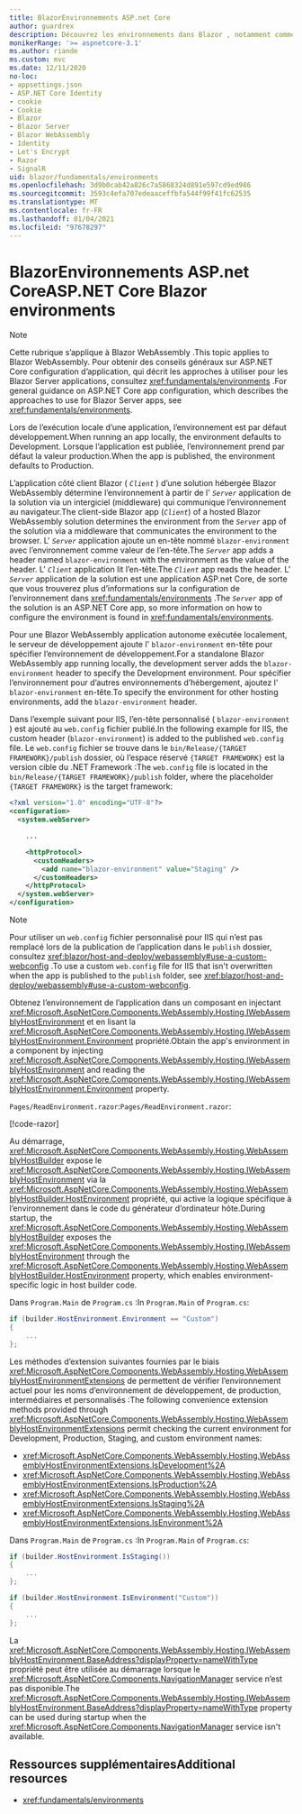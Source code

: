 ```yaml
---
title: BlazorEnvironnements ASP.net Core
author: guardrex
description: Découvrez les environnements dans Blazor , notamment comment définir l’environnement d’une Blazor WebAssembly application.
monikerRange: '>= aspnetcore-3.1'
ms.author: riande
ms.custom: mvc
ms.date: 12/11/2020
no-loc:
- appsettings.json
- ASP.NET Core Identity
- cookie
- Cookie
- Blazor
- Blazor Server
- Blazor WebAssembly
- Identity
- Let's Encrypt
- Razor
- SignalR
uid: blazor/fundamentals/environments
ms.openlocfilehash: 3d9b0cab42a826c7a5868324d891e597cd9ed986
ms.sourcegitcommit: 3593c4efa707edeaaceffbfa544f99f41fc62535
ms.translationtype: MT
ms.contentlocale: fr-FR
ms.lasthandoff: 01/04/2021
ms.locfileid: "97678297"
---
```

# <a name="aspnet-core-no-locblazor-environments"></a><span data-ttu-id="f2493-103">BlazorEnvironnements ASP.net Core</span><span class="sxs-lookup"><span data-stu-id="f2493-103">ASP.NET Core Blazor environments</span></span>

> [!NOTE]
> <span data-ttu-id="f2493-104">Cette rubrique s’applique à Blazor WebAssembly .</span><span class="sxs-lookup"><span data-stu-id="f2493-104">This topic applies to Blazor WebAssembly.</span></span> <span data-ttu-id="f2493-105">Pour obtenir des conseils généraux sur ASP.NET Core configuration d’application, qui décrit les approches à utiliser pour les Blazor Server applications, consultez <xref:fundamentals/environments> .</span><span class="sxs-lookup"><span data-stu-id="f2493-105">For general guidance on ASP.NET Core app configuration, which describes the approaches to use for Blazor Server apps, see <xref:fundamentals/environments>.</span></span>

<span data-ttu-id="f2493-106">Lors de l’exécution locale d’une application, l’environnement est par défaut développement.</span><span class="sxs-lookup"><span data-stu-id="f2493-106">When running an app locally, the environment defaults to Development.</span></span> <span data-ttu-id="f2493-107">Lorsque l’application est publiée, l’environnement prend par défaut la valeur production.</span><span class="sxs-lookup"><span data-stu-id="f2493-107">When the app is published, the environment defaults to Production.</span></span>

<span data-ttu-id="f2493-108">L’application côté client Blazor ( *`Client`* ) d’une solution hébergée Blazor WebAssembly détermine l’environnement à partir de l' *`Server`* application de la solution via un intergiciel (middleware) qui communique l’environnement au navigateur.</span><span class="sxs-lookup"><span data-stu-id="f2493-108">The client-side Blazor app (*`Client`*) of a hosted Blazor WebAssembly solution determines the environment from the *`Server`* app of the solution via a middleware that communicates the environment to the browser.</span></span> <span data-ttu-id="f2493-109">L' *`Server`* application ajoute un en-tête nommé `blazor-environment` avec l’environnement comme valeur de l’en-tête.</span><span class="sxs-lookup"><span data-stu-id="f2493-109">The *`Server`* app adds a header named `blazor-environment` with the environment as the value of the header.</span></span> <span data-ttu-id="f2493-110">L' *`Client`* application lit l’en-tête.</span><span class="sxs-lookup"><span data-stu-id="f2493-110">The *`Client`* app reads the header.</span></span> <span data-ttu-id="f2493-111">L' *`Server`* application de la solution est une application ASP.net Core, de sorte que vous trouverez plus d’informations sur la configuration de l’environnement dans <xref:fundamentals/environments> .</span><span class="sxs-lookup"><span data-stu-id="f2493-111">The *`Server`* app of the solution is an ASP.NET Core app, so more information on how to configure the environment is found in <xref:fundamentals/environments>.</span></span>

<span data-ttu-id="f2493-112">Pour une Blazor WebAssembly application autonome exécutée localement, le serveur de développement ajoute l' `blazor-environment` en-tête pour spécifier l’environnement de développement.</span><span class="sxs-lookup"><span data-stu-id="f2493-112">For a standalone Blazor WebAssembly app running locally, the development server adds the `blazor-environment` header to specify the Development environment.</span></span> <span data-ttu-id="f2493-113">Pour spécifier l’environnement pour d’autres environnements d’hébergement, ajoutez l' `blazor-environment` en-tête.</span><span class="sxs-lookup"><span data-stu-id="f2493-113">To specify the environment for other hosting environments, add the `blazor-environment` header.</span></span>

<span data-ttu-id="f2493-114">Dans l’exemple suivant pour IIS, l’en-tête personnalisé ( `blazor-environment` ) est ajouté au `web.config` fichier publié.</span><span class="sxs-lookup"><span data-stu-id="f2493-114">In the following example for IIS, the custom header (`blazor-environment`) is added to the published `web.config` file.</span></span> <span data-ttu-id="f2493-115">Le `web.config` fichier se trouve dans le `bin/Release/{TARGET FRAMEWORK}/publish` dossier, où l’espace réservé `{TARGET FRAMEWORK}` est la version cible du .NET Framework :</span><span class="sxs-lookup"><span data-stu-id="f2493-115">The `web.config` file is located in the `bin/Release/{TARGET FRAMEWORK}/publish` folder, where the placeholder `{TARGET FRAMEWORK}` is the target framework:</span></span>

```xml
<?xml version="1.0" encoding="UTF-8"?>
<configuration>
  <system.webServer>

    ...

    <httpProtocol>
      <customHeaders>
        <add name="blazor-environment" value="Staging" />
      </customHeaders>
    </httpProtocol>
  </system.webServer>
</configuration>
```

> [!NOTE]
> <span data-ttu-id="f2493-116">Pour utiliser un `web.config` fichier personnalisé pour IIS qui n’est pas remplacé lors de la publication de l’application dans le `publish` dossier, consultez <xref:blazor/host-and-deploy/webassembly#use-a-custom-webconfig> .</span><span class="sxs-lookup"><span data-stu-id="f2493-116">To use a custom `web.config` file for IIS that isn't overwritten when the app is published to the `publish` folder, see <xref:blazor/host-and-deploy/webassembly#use-a-custom-webconfig>.</span></span>

<span data-ttu-id="f2493-117">Obtenez l’environnement de l’application dans un composant en injectant <xref:Microsoft.AspNetCore.Components.WebAssembly.Hosting.IWebAssemblyHostEnvironment> et en lisant la <xref:Microsoft.AspNetCore.Components.WebAssembly.Hosting.IWebAssemblyHostEnvironment.Environment> propriété.</span><span class="sxs-lookup"><span data-stu-id="f2493-117">Obtain the app's environment in a component by injecting <xref:Microsoft.AspNetCore.Components.WebAssembly.Hosting.IWebAssemblyHostEnvironment> and reading the <xref:Microsoft.AspNetCore.Components.WebAssembly.Hosting.IWebAssemblyHostEnvironment.Environment> property.</span></span>

<span data-ttu-id="f2493-118">`Pages/ReadEnvironment.razor`:</span><span class="sxs-lookup"><span data-stu-id="f2493-118">`Pages/ReadEnvironment.razor`:</span></span>

[!code-razor[](environments/samples_snapshot/ReadEnvironment.razor?highlight=3,7)]

<span data-ttu-id="f2493-119">Au démarrage, <xref:Microsoft.AspNetCore.Components.WebAssembly.Hosting.WebAssemblyHostBuilder> expose le <xref:Microsoft.AspNetCore.Components.WebAssembly.Hosting.IWebAssemblyHostEnvironment> via la <xref:Microsoft.AspNetCore.Components.WebAssembly.Hosting.WebAssemblyHostBuilder.HostEnvironment> propriété, qui active la logique spécifique à l’environnement dans le code du générateur d’ordinateur hôte.</span><span class="sxs-lookup"><span data-stu-id="f2493-119">During startup, the <xref:Microsoft.AspNetCore.Components.WebAssembly.Hosting.WebAssemblyHostBuilder> exposes the <xref:Microsoft.AspNetCore.Components.WebAssembly.Hosting.IWebAssemblyHostEnvironment> through the <xref:Microsoft.AspNetCore.Components.WebAssembly.Hosting.WebAssemblyHostBuilder.HostEnvironment> property, which enables environment-specific logic in host builder code.</span></span>

<span data-ttu-id="f2493-120">Dans `Program.Main` de `Program.cs` :</span><span class="sxs-lookup"><span data-stu-id="f2493-120">In `Program.Main` of `Program.cs`:</span></span>

```csharp
if (builder.HostEnvironment.Environment == "Custom")
{
    ...
};
```

<span data-ttu-id="f2493-121">Les méthodes d’extension suivantes fournies par le biais <xref:Microsoft.AspNetCore.Components.WebAssembly.Hosting.WebAssemblyHostEnvironmentExtensions> de permettent de vérifier l’environnement actuel pour les noms d’environnement de développement, de production, intermédiaires et personnalisés :</span><span class="sxs-lookup"><span data-stu-id="f2493-121">The following convenience extension methods provided through <xref:Microsoft.AspNetCore.Components.WebAssembly.Hosting.WebAssemblyHostEnvironmentExtensions> permit checking the current environment for Development, Production, Staging, and custom environment names:</span></span>

* <xref:Microsoft.AspNetCore.Components.WebAssembly.Hosting.WebAssemblyHostEnvironmentExtensions.IsDevelopment%2A>
* <xref:Microsoft.AspNetCore.Components.WebAssembly.Hosting.WebAssemblyHostEnvironmentExtensions.IsProduction%2A>
* <xref:Microsoft.AspNetCore.Components.WebAssembly.Hosting.WebAssemblyHostEnvironmentExtensions.IsStaging%2A>
* <xref:Microsoft.AspNetCore.Components.WebAssembly.Hosting.WebAssemblyHostEnvironmentExtensions.IsEnvironment%2A>

<span data-ttu-id="f2493-122">Dans `Program.Main` de `Program.cs` :</span><span class="sxs-lookup"><span data-stu-id="f2493-122">In `Program.Main` of `Program.cs`:</span></span>

```csharp
if (builder.HostEnvironment.IsStaging())
{
    ...
};

if (builder.HostEnvironment.IsEnvironment("Custom"))
{
    ...
};
```

<span data-ttu-id="f2493-123">La <xref:Microsoft.AspNetCore.Components.WebAssembly.Hosting.IWebAssemblyHostEnvironment.BaseAddress?displayProperty=nameWithType> propriété peut être utilisée au démarrage lorsque le <xref:Microsoft.AspNetCore.Components.NavigationManager> service n’est pas disponible.</span><span class="sxs-lookup"><span data-stu-id="f2493-123">The <xref:Microsoft.AspNetCore.Components.WebAssembly.Hosting.IWebAssemblyHostEnvironment.BaseAddress?displayProperty=nameWithType> property can be used during startup when the <xref:Microsoft.AspNetCore.Components.NavigationManager> service isn't available.</span></span>

## <a name="additional-resources"></a><span data-ttu-id="f2493-124">Ressources supplémentaires</span><span class="sxs-lookup"><span data-stu-id="f2493-124">Additional resources</span></span>

* <xref:fundamentals/environments>
